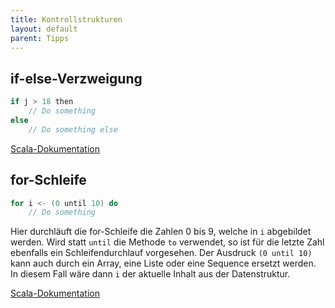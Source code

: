 ```yaml
---
title: Kontrollstrukturen
layout: default
parent: Tipps
---
```


## if-else-Verzweigung
```scala
if j > 18 then
    // Do something
else
    // Do something else
```

[Scala-Dokumentation](https://docs.scala-lang.org/scala3/book/control-structures.html#the-ifthenelse-construct)

## for-Schleife
```scala
for i <- (0 until 10) do
    // Do something
```
Hier durchläuft die for-Schleife die Zahlen 0 bis 9, welche in `i` abgebildet werden. Wird statt `until` die  Methode `to` verwendet, so ist für die letzte Zahl ebenfalls ein Schleifendurchlauf vorgesehen. Der Ausdruck `(0 until 10)` kann auch durch ein Array, eine Liste oder eine Sequence ersetzt werden. In diesem Fall wäre dann `i` der aktuelle Inhalt aus der Datenstruktur.

[Scala-Dokumentation](https://docs.scala-lang.org/scala3/book/control-structures.html#for-loops)